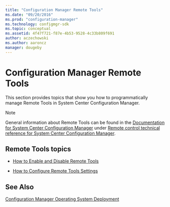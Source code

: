 ```yaml
---
title: "Configuration Manager Remote Tools"
ms.date: "09/20/2016"
ms.prod: "configuration-manager"
ms.technology: configmgr-sdk
ms.topic: conceptual
ms.assetid: 4f47f721-f87e-4b53-9528-4c33b809f691
author: aczechowski
ms.author: aaroncz
manager: dougeby
---
```

# Configuration Manager Remote Tools
This section provides topics that show you how to programmatically manage Remote Tools in System Center Configuration Manager.  

> [!NOTE]
>  General information about Remote Tools can be found in the [Documentation for System Center Configuration Manager](https://technet.microsoft.com/en-us/library/mt346023.aspx) under [Remote control technical reference for System Center Configuration Manager](https://technet.microsoft.com/en-us/library/mt629360.aspx).  

## Remote Tools topics  

-   [How to Enable and Disable Remote Tools](../../../../develop/core/clients/remote-control/how-to-enable-and-disable-remote-tools.md)  

-   [How to Configure Remote Tools Settings](../../../../develop/core/clients/remote-control/how-to-configure-remote-tools-settings.md)  

## See Also  
 [Configuration Manager Operating System Deployment](../../../../develop/osd/operating-system-deployment.md)
